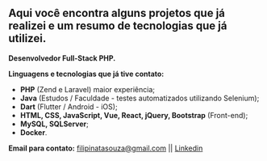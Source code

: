 ## Aqui você encontra alguns projetos que já realizei e um resumo de tecnologias que já utilizei.

**Desenvolvedor Full-Stack PHP.**

**Linguagens e tecnologias que já tive contato:**

- **PHP** (Zend e Laravel) maior experiência;
- **Java** (Estudos / Faculdade - testes automatizados utilizando Selenium);
- **Dart** (Flutter / Android - iOS);
- **HTML, CSS, JavaScript, Vue, React, jQuery, Bootstrap** (Front-end);
- **MySQL, SQLServer**;
- **Docker**.

**Email para contato:** filipinatasouza@gmail.com || [Linkedin](https://www.linkedin.com/in/fffilipi/)
